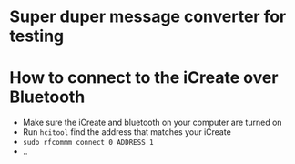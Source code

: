 # Super duper message converter for testing

# How to connect to the iCreate over Bluetooth

* Make sure the iCreate and bluetooth on your computer are turned on
* Run `hcitool` find the address that matches your iCreate
* `sudo rfcommm connect 0 ADDRESS 1`
* ..